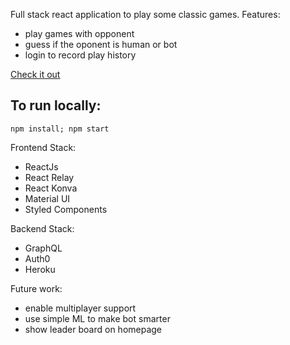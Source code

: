 Full stack react application to play some classic games.
Features:
* play games with opponent
* guess if the oponent is human or bot
* login to record play history

[Check it out](http://winding-plains-20610.heroku.com)


## To run locally:
   `npm install; npm start`

Frontend Stack:
* ReactJs
* React Relay
* React Konva
* Material UI
* Styled Components

Backend Stack:
* GraphQL
* Auth0
* Heroku


Future work:
* enable multiplayer support
* use simple ML to make bot smarter
* show leader board on homepage
